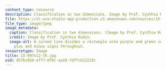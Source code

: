 ```yaml
---
content_type: resource
description: Classification in two dimensions. Image by Prof. Cynthia Rudin.
file: https://ol-ocw-studio-app-production.s3.amazonaws.com/courses/15-097-prediction-machine-learning-and-statistics-spring-2012/d5fbc858aff78f0caa107d7fcb12233c_15-097s12-th.jpg
file_type: image/jpeg
image_metadata:
  caption: Classification in two dimensions. (Image by Prof. Cynthia Rudin.)
  credit: Image by Prof. Cynthia Rudin.
  image-alt: A curved line divides a rectangle into purple and green sections, with
    plus and minus signs throughout.
resourcetype: Image
title: 15-097s12-th.jpg
uid: d5fbc858-aff7-8f0c-aa10-7d7fcb12233c
---
```

